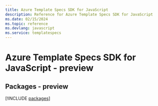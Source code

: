 ```yaml
---
title: Azure Template Specs SDK for JavaScript
description: Reference for Azure Template Specs SDK for JavaScript
ms.date: 02/15/2024
ms.topic: reference
ms.devlang: javascript
ms.service: templatespecs
---
```

# Azure Template Specs SDK for JavaScript - preview
## Packages - preview
[!INCLUDE [packages](template-specs-index.md)]